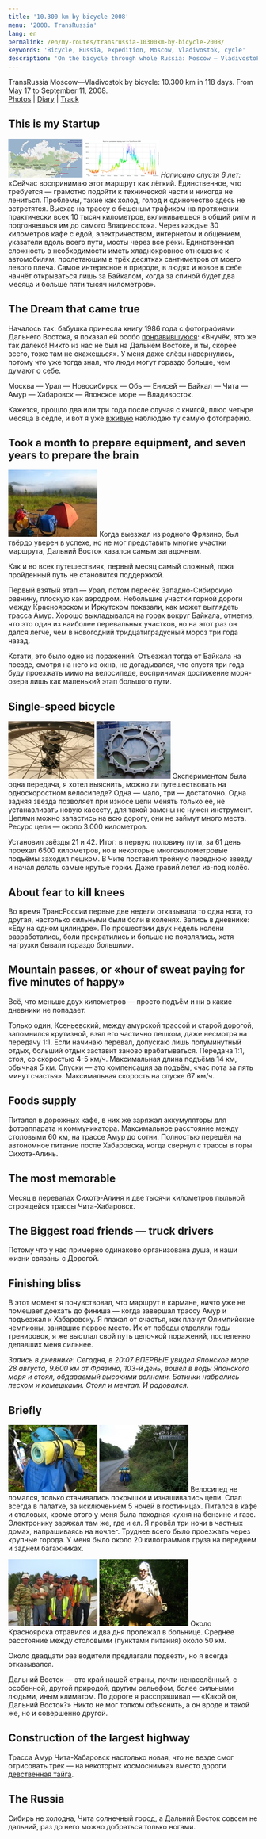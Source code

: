 ```yaml
---
title: '10.300 km by bicycle 2008'
menu: '2008. TransRussia'
lang: en
permalink: /en/my-routes/transrussia-10300km-by-bicycle-2008/
keywords: 'Bicycle, Russia, expedition, Moscow, Vladivostok, cycle'
description: 'On the bicycle through whole Russia: Moscow — Vladivostok'
---
```


TransRussia Moscow—Vladivostok by bicycle: 10.300 km in 118 days. From May 17 to September 11, 2008.<br>
[Photos](media) |
[Diary](diary) |
<a href="/map/?type=hybrid&amp;center=50.17195,87.17019&amp;zoom=4&amp;kml=kml2008" target="_blank">Track</a>



## This is my Startup

[![Generalization TransRussia Route Moscow—Vladivostok 2008 year](transrussia-2008-logo-small.jpg)](transrussia-2008-logo-full.jpg?classes=jpic,right,break)
[![Altitude diagram TransRussia route Moscow—Vladivostok. Created by gpsvisualizer.com. Based on detailed track](transrussia-2008-elevation-small.png)](transrussia-2008-elevation-full.png?classes=jpic,right,break)
*Написано спустя 6 лет:* «Сейчас воспринимаю этот маршрут как лёгкий. Единственное, что требуется — грамотно подойти к технической части и никогда не лениться. Проблемы, такие как холод, голод и одиночество здесь не встретятся. Выехав на трассу с бешеным трафиком на протяжении практически всех 10 тысяч километров, вклиниваешься в общий ритм и подгоняешься им до самого Владивостока. Через каждые 30 километров кафе с едой, электричеством, интернетом и общением, указатели вдоль всего пути, мосты через все реки. Единственная сложность в необходимости иметь хладнокровное отношение к автомобилям, пролетающим в трёх десятках сантиметров от моего левого плеча. Самое интересное в природе, в людях и новое в себе начнёт открываться лишь за Байкалом, когда за спиной будет два месяца и больше пяти тысяч километров».



## The Dream that came true

Началось так: бабушка принесла книгу 1986 года с фотографиями Дальнего Востока, я показал ей особо [понравившуюся](transrussia-2008-from-book.jpg?classes=jpic): «Внучёк, это же так далеко! Никто из нас не был на Дальнем Востоке, и ты, скорее всего, тоже там не окажешься». У меня даже слёзы навернулись, потому что уже тогда знал, что люди могут гораздо больше, чем думают о себе.

Москва — Урал — Новосибирск — Обь — Енисей — Байкал — Чита — Амур — Хабаровск — Японское море — Владивосток.

Кажется, прошло два или три года после случая с книгой, плюс четыре месяца в седле, и вот я уже [вживую](tr08.20.japon-sea-vladivostok.49.jpg?classes=jpic) наблюдаю ту самую фотографию.



## Took a month to prepare equipment, and seven years to prepare the brain

[![Baikal region, one of the 110 camps](tn_tr08.13.chernyshevsk-mogocha.32.jpg)](tr08.13.chernyshevsk-mogocha.32.jpg?classes=jpic,left)
Когда выезжал из родного Фрязино, был твёрдо уверен в успехе, но не мог представить многие участки маршрута, Дальний Восток казался самым загадочным.

Как и во всех путешествиях, первый месяц самый сложный, пока пройденный путь не становится поддержкой.

Первый взятый этап — Урал, потом пересёк Западно-Сибирскую равнину, плоскую как аэродром. Небольшие участки горной дороги между Красноярском и Иркутском показали, как может выглядеть трасса Амур. Хорошо выкладывался на горах вокруг Байкала, отметив, что это один из наиболее перевальных участков, но на этот раз он дался легче, чем в новогодний тридцатиградусный мороз три года назад.

Кстати, это было одно из поражений. Отъезжая тогда от Байкала на поезде, смотря на него из окна, не догадывался, что спустя три года буду проезжать мимо на велосипеде, воспринимая достижение моря-озера лишь как маленький этап большого пути.



## Single-speed bicycle

[![Rear hub DT Swiss Onyx and only one working chain ring in cassette sprocket. Hub resource more than 15.000 km without any service](rear-hub-small.jpg)](rear-hub-full.jpg?classes=jpic,right)
[![Wear out only one rear chain ring, it's lifetime about 11.000 km](rear-ring-small.jpg)](rear-ring-full.jpg?classes=jpic,right)
Экспериментом была одна передача, я хотел выяснить, можно ли путешествовать на односкоростном велосипеде? Одна — мало, три — достаточно. Одна задняя звезда позволяет при износе цепи менять только её, не устанавливать новую кассету, для такой замены не нужен инструмент. Цепями можно запастись на всю дорогу, они не займут много места. Ресурс цепи — около 3.000 километров.

Установил звёзды 21 и 42. Итог: в первую половину пути, за 61 день проехал 6500 километров, но в некоторые многокилометровые подъёмы заходил пешком. В Чите поставил тройную переднюю звезду и начал делать самые крутые горки. Даже гравий летел из-под колёс.



## About fear to kill knees

Во время ТрансРоссии первые две недели отказывала то одна нога, то другая, настолько сильными были боли в коленях. Запись в дневнике: «Еду на одном цилиндре». По прошествии двух недель колени разработались, боли прекратились и больше не появлялись, хотя нагрузки бывали гораздо большими.



## Mountain passes, or «hour of sweat paying for five minutes of happy»

Всё, что меньше двух километров — просто подъём и ни в какие дневники не попадает.

Только один, Ксеньевский, между амурской трассой и старой дорогой, запомнился крутизной, взял его частично пешком, даже несмотря на передачу 1:1. Если начинаю перевал, допускаю лишь полуминутный отдых, больший отдых заставит заново врабатываться. Передача 1:1, стоя, со скоростью 4-5 км/ч. Максимальная длина подъёма 14 км, обычная 5 км. Спуски — это компенсация за подъём, «час пота за пять минут счастья». Максимальная скорость на спуске 67 км/ч.



## Foods supply

Питался в дорожных кафе, в них же заряжал аккумуляторы для фотоаппарата и коммуникатора. Максимальное расстояние между столовыми 60 км, на трассе Амур до сотни. Полностью перешёл на автономное питание после Хабаровска, когда свернул с трассы в горы Сихотэ-Алинь.



## The most memorable

Месяц в перевалах Сихотэ-Алиня и две тысячи километров пыльной строящейся трассы Чита-Хабаровск.



## The Biggest road friends — truck drivers

Потому что у нас примерно одинаково организована душа, и наши жизни связаны с Дорогой.



## Finishing bliss

В этот момент я почувствовал, что маршрут в кармане, ничто уже не помешает доехать до финиша — когда завершал трассу Амур и подъезжал к Хабаровску. Я плакал от счастья, как плачут Олимпийские чемпионы, занявшие первое место. Их от победы отделяли годы тренировок, я же выстлал свой путь цепочкой поражений, постепенно делавших меня сильнее.

_Запись в дневнике: Сегодня, в 20:07 ВПЕРВЫЕ увидел Японское море. 28 августа, 9.600 км от Фрязино, 103-й день, вошёл в воды Японского моря и стоял, обдаваемый высокими волнами. Ботинки набрались песком и камешками. Стоял и мечтал. И радовался._



## Briefly

[![Bicycle hard-worker](tn_tr08.18.verhnij_pereval-dalnegorsk.23.jpg)](tr08.18.verhnij_pereval-dalnegorsk.23.jpg?classes=jpic,right)
[![Vladivostok, 118 trip day, 10.300 km rode](tn_tr08.20.japon_sea-vladivostok.44.jpg)](tr08.20.japon_sea-vladivostok.44.jpg?classes=jpic,right)
Велосипед не ломался, только стачивались покрышки и изнашивались цепи. Спал всегда в палатке, за исключением 5 ночей в гостиницах. Питался в кафе и столовых, кроме этого у меня была походная кухня на бензине и газе. Электронику заряжал там же, где и ел. Я провёл три ночи в частных домах, напрашиваясь на ночлег. Труднее всего было проезжать через крупные города. У меня было около 20 килограммов груза на переднем и заднем багажниках.

[![Road Amur Chita—Khabarovsk builders — nice smiles, really?](tn_tr08.16.zeya_river-kchabarovsk.36.jpg)](tr08.16.zeya_river-kchabarovsk.36.jpg?classes=jpic,left)
[![Happy man from the Far East Russia](tn_tr08.17.kchabarovsk-verhnij_pereval.68.jpg)](tr08.17.kchabarovsk-verhnij_pereval.68.jpg?classes=jpic,left)
Около Красноярска отравился и два дня пролежал в больнице. Среднее расстояние между столовыми (пунктами питания) около 50 км. 

Около двадцати раз водители предлагали подвезти, но я всегда отказывался.

Дальний Восток — это край нашей страны, почти ненаселённый, с особенной, другой природой, другим рельефом, более сильными людьми, иным климатом. По дороге я расспрашивал — «Какой он, Дальний Восток?» Никто не мог толком объяснить, а он вроде и такой же, но и совершенно другой.



## Construction of the largest highway

Трасса Амур Чита-Хабаровск настолько новая, что не везде смог отрисовать трек — на некоторых космоснимках вместо дороги [девственная тайга](amur-road-satellite-image.jpg?classes=jpic).



## The Russia

Сибирь не холодна, Чита солнечный город, а Дальний Восток совсем не дальний, раз до него можно добраться только ногами.